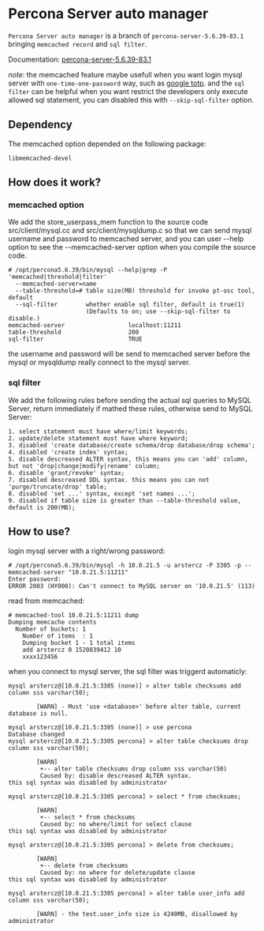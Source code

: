 
# Percona Server auto manager

`Percona Server auto manager` is a branch of `percona-server-5.6.39-83.1` bringing `memcached record` and `sql filter`.

Documentation: [percona-server-5.6.39-83.1](http://www.percona.com/doc/percona-server/5.6)

*note*: the memcached feature maybe usefull when you want login mysql server with `one-time-one-password` way, such as [google totp](https://highdb.com/%E5%A6%82%E4%BD%95%E5%AE%9E%E7%8E%B0-mysql-%E7%9A%84%E4%B8%80%E6%AC%A1%E4%B8%80%E5%AF%86%E7%99%BB%E5%BD%95/). and the `sql filter` can be helpful when you want restrict the developers only execute allowed sql statement, you can disabled this with `--skip-sql-filter` option.

## Dependency

The memcached option depended on the following package:
```
libmemcached-devel
```

## How does it work?

### memcached option

We add the store_userpass_mem function to the source code src/client/mysql.cc and src/client/mysqldump.c so that we can send mysql username and password to memcached server, and you can user --help option to see the --memcached-server option when you compile the source code.
```
# /opt/percona5.6.39/bin/mysql --help|grep -P 'memcached|threshold|filter'
  --memcached-server=name 
  --table-threshold=# table size(MB) threshold for invoke pt-osc tool, default
  --sql-filter        whether enable sql filter, default is true(1)
                      (Defaults to on; use --skip-sql-filter to disable.)
memcached-server                  localhost:11211
table-threshold                   200
sql-filter                        TRUE
```
the username and password will be send to memcached server before the mysql or mysqldump really connect to the mysql server.

### sql filter

We add the following rules before sending the actual sql queries to MySQL Server, return immediately if mathed these rules, otherwise send to MySQL Server:
```
1. select statement must have where/limit keywords;
2. update/delete statement must have where keyword;
3. disabled 'create database/create schema/drop database/drop schema';
4. disabled 'create index' syntax;
5. disable descreased ALTER syntax, this means you can 'add' column, but not 'drop|change|modify|rename' column;
6. disable 'grant/revoke' syntax;
7. disabled descreased DDL syntax. this means you can not 'purge/truncate/drop' table;
8. disabled 'set ...' syntax, except 'set names ...';
9. disabled if table size is greater than --table-threshold value, default is 200(MB);
```

## How to use?

login mysql server with a right/wrong password:
```
# /opt/percona5.6.39/bin/mysql -h 10.0.21.5 -u arstercz -P 3305 -p --memcached-server "10.0.21.5:11211"
Enter password: 
ERROR 2003 (HY000): Can't connect to MySQL server on '10.0.21.5' (113)
```
read from memcached:
```
# memcached-tool 10.0.21.5:11211 dump
Dumping memcache contents
  Number of buckets: 1
    Number of items  : 1
    Dumping bucket 1 - 1 total items
    add arstercz 0 1520839412 10
    xxxx123456
```

when you connect to mysql server, the sql filter was triggerd automaticly:
```
mysql arstercz@[10.0.21.5:3305 (none)] > alter table checksums add column sss varchar(50);                   

        [WARN] - Must 'use <database>' before alter table, current database is null.

mysql arstercz@[10.0.21.5:3305 (none)] > use percona
Database changed
mysql arstercz@[10.0.21.5:3305 percona] > alter table checksums drop column sss varchar(50);   

        [WARN]
         +-- alter table checksums drop column sss varchar(50)
         Caused by: disable descreased ALTER syntax.
this sql syntax was disabled by administrator

mysql arstercz@[10.0.21.5:3305 percona] > select * from checksums;

        [WARN]
         +-- select * from checksums
         Caused by: no where/limit for select clause
this sql syntax was disabled by administrator

mysql arstercz@[10.0.21.5:3305 percona] > delete from checksums;

        [WARN]
         +-- delete from checksums
         Caused by: no where for delete/update clause
this sql syntax was disabled by administrator

mysql arstercz@[10.0.21.5:3305 percona] > alter table user_info add column sss varchar(50);

        [WARN] - the test.user_info size is 4240MB, disallowed by administrator

```

